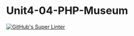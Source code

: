 # Unit4-04-PHP-Museum
[![GitHub's Super Linter](https://github.com/ICS20-Programming-ShylaO/Unit4-04-PHP-Museum/workflows/GitHub's%20Super%20Linter/badge.svg)](https://github.com/ICS20-Programming-ShylaO/Unit4-04-PHP-Museum/actions)